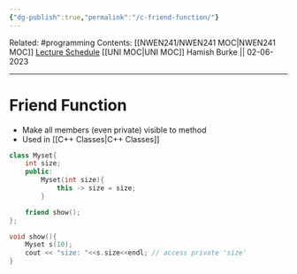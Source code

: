 ```yaml
---
{"dg-publish":true,"permalink":"/c-friend-function/"}
---
```


Related: #programming 
Contents: [[NWEN241/NWEN241 MOC\|NWEN241 MOC]]
[Lecture Schedule](https://ecs.wgtn.ac.nz/Courses/NWEN241_2023T1/LectureSchedule)
[[UNI MOC\|UNI MOC]]
Hamish Burke || 02-06-2023
***

# Friend Function

- Make all members (even private) visible to method
- Used in [[C++ Classes\|C++ Classes]]

```C++
class Myset{
	int size;
	public:
		Myset(int size){
			this -> size = size;
		}

	friend show();
};

void show(){
	Myset s(10);
	cout << "size: "<<s.size<<endl; // access private 'size'
}
```